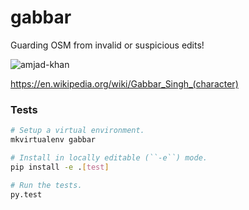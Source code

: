 # gabbar


Guarding OSM from invalid or suspicious edits!


![amjad-khan](https://cloud.githubusercontent.com/assets/2899501/22643796/0a4a7878-ec86-11e6-9a97-fc63db1caab7.jpg)

https://en.wikipedia.org/wiki/Gabbar_Singh_(character)


### Tests

```sh
# Setup a virtual environment.
mkvirtualenv gabbar

# Install in locally editable (``-e``) mode.
pip install -e .[test]

# Run the tests.
py.test
```
